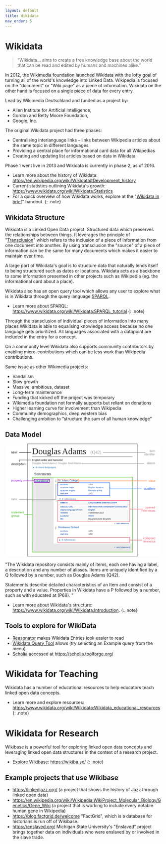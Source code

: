 ```yaml
---
layout: default
title: Wikidata
nav_order: 5
---
```

# Wikidata

<blockquote>“Wikidata… aims to create a free knowledge base about the world that can be read and edited by humans and machines alike.”</blockquote>

In 2012, the Wikimedia foundation launched Wikidata with the lofty goal of turning all of the world's knowledge into Linked Data. Wikipedia is focused on the "document" or "Wiki page" as a piece of information. Wikidata on the other hand is focused on a single piece of data for every entry.

Lead by Wikimedia Deutschland and funded as a project by:
* Allen Institute for Artificial Intelligence,
* Gordon and Betty Moore Foundation,
* Google, Inc.

The original Wikidata project had three phases:
* Centralising interlanguage links – links between Wikipedia articles about the same topic in different languages
* Providing a central place for informational card data for all Wikipedias
* Creating and updating list articles based on data in Wikidata

Phase 1 went live in 2013 and Wikidata is currently in phase 2, as of 2016.

* Learn more about the history of Wikidata: https://en.wikipedia.org/wiki/Wikidata#Development_history
* Current statistics outlining Wikidata's growth: https://www.wikidata.org/wiki/Wikidata:Statistics
* For a quick overview of how Wikidata works, explore at the "[Wikidata in brief](https://commons.wikimedia.org/wiki/File:Wikidata-in-brief-1.0.pdf)" handout.
{: .note}

## Wikidata Structure
Wikidata is a Linked Open Data project. Structured data which preserves the relationships between things. It leverages the principle of "[Transclusion](https://en.wikipedia.org/wiki/Transclusion)" which refers to the inclusion of a piece of information from one document into another. By using transclusion the "source" of a piece of information can be the same for many documents which makes it easier to maintain over time.

A large part of Wikidata's goal is to structure data that naturally lends itself to being structured such as dates or locations. Wikidata acts as a backbone to some information presented in other projects such as Wikipedia (eg. the informational card about a place).

Wikidata also has an open query tool which allows any user to explore what is in Wikidata through the query language [SPARQL](https://en.wikipedia.org/wiki/SPARQL).

* Learn more about SPARQL: https://www.wikidata.org/wiki/Wikidata:SPARQL_tutorial
{: .note}

Through the transclusion of individual pieces of information into many places Wikidata is able to equalising knowledge access because no one language gets prioritized. All languages associated with a datapoint are included in the entry for a concept.

On a community level Wikidata also supports community contributors by enabling micro-contributions which can be less work than Wikipedia contributions.

Same issue as other Wikimedia projects:
* Vandalism
* Slow growth
* Massive, ambitious, dataset
* Long-term maintenance
* Funding that kicked off the project was temporary
* Wikimedia foundation not formally supports but reliant on donations
* Higher learning curve for involvement than Wikipedia
* Community demographics, deep western bias
* Challenging ambition to “structure the sum of all human knowledge”

## Data Model

<img src="images/wikidata-data-model.png" alt="Wikidata data model" width="800" height="auto">

"The Wikidata repository consists mainly of items, each one having a label, a description and any number of aliases. Items are uniquely identified by a Q followed by a number, such as Douglas Adams (Q42).

Statements describe detailed characteristics of an Item and consist of a property and a value. Properties in Wikidata have a P followed by a number, such as with educated at (P69). "

* Learn more about Wikidata's structure: https://www.wikidata.org/wiki/Wikidata:Introduction.
{:. note}

## Tools to explore for WikiData
* [Reasonator](https://reasonator.toolforge.org/?q=Q8023) makes Wikidata Entries look easier to read
* [Wikidata Query Tool](https://query.wikidata.org/) allows (try selecting an Example query from the menu)
* [Scholia](https://www.wikidata.org/wiki/Wikidata:Scholia) accessed at https://scholia.toolforge.org/

# Wikidata for Teaching
Wikidata has a number of educational resources to help educators teach linked open data concepts.

* Learn more and explore resources: https://www.wikidata.org/wiki/Wikidata:Wikidata_educational_resources
{: .note}

# Wikidata for Research
Wikibase is a powerful tool for exploring linked open data concepts and leveraging linked open data structures in the context of a research project.

* Explore Wikibase: https://wikiba.se/
{: .note}

## Example projects that use Wikibase
* https://linkedjazz.org/ (a project that shows the history of Jazz through linked open data)
* https://en.wikipedia.org/wiki/Wikipedia:WikiProject_Molecular_Biology/Genetics/Gene_Wiki (a project that is working to include every notable human gene in Wikipedia)
* https://blog.factgrid.de/welcome "FactGrid", which is a database for historians is run off of Wikibase.
* https://enslaved.org/ Michigan State University's "Enslaved" project brings together data on individuals who were enslaved by or involved in the slave trade.

